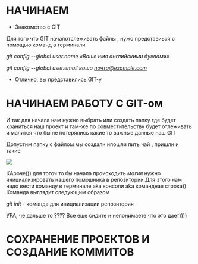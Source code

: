 #  НАЧИНАЕМ 
* Знакомство с GIT 

Для того что GIT началотслеживать файлы , нужо представиься с помощью команд в терминали 

*git config --global user.name «Ваше имя английскими буквами»* 

*git config --global user.email ваша почта@example.com*

* Отлично, вы представились GIT-у

# НАЧИНАЕМ РАБОТУ С GIT-ом

И так для начала нам нужно выбрать или создать папку где будет храниться наш проект и там-же по совместительству будет отлеживать и малится что бы не потерялись какие то важные данные наш GIТ

Допустим папку с файлом мы создали ипошли пить чай , пришли и такие 

![](https://medialeaks.ru/wp-content/uploads/2022/01/fixd0iixmacvf3s.jpg)

КАроче))) для тогоч то бы начала происходить *магия* нужно инициализировать нашего помошника в репозитории.Для этого нам надо вести команду в терминале aka консоли аkа командная строка))
Команда выглядит следующим образом 

*git init* - команда для инициализации репозитория

УРА, че дальше то ???? Все еще сидите и непонимаете что это дает))))

# СОХРАНЕНИЕ ПРОЕКТОВ И СОЗДАНИЕ КОММИТОВ 





